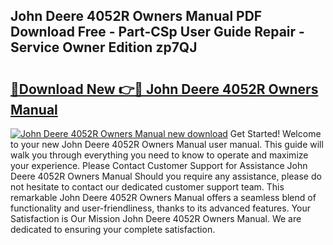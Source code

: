 ## John Deere 4052R Owners Manual PDF Download Free - Part-CSp User Guide Repair - Service Owner Edition zp7QJ

# <h2><a href="http://bc949.oget.top/?id=John+Deere+4052R+Owners+Manual">🔗Download New 👉🔴 John Deere 4052R Owners Manual</a></h2>

[![John Deere 4052R Owners Manual new download](https://i.imgur.com/5g1atiW.png)](http://bc949.oget.top/?id=John+Deere+4052R+Owners+Manual)
Get Started! Welcome to your new John Deere 4052R Owners Manual user manual. This guide will walk you through everything you need to know to operate and maximize your experience. Please Contact Customer Support for Assistance John Deere 4052R Owners Manual Should you require any assistance, please do not hesitate to contact our dedicated customer support team. This remarkable John Deere 4052R Owners Manual offers a seamless blend of functionality and user-friendliness, thanks to its advanced features. Your Satisfaction is Our Mission John Deere 4052R Owners Manual. We are dedicated to ensuring your complete satisfaction.
